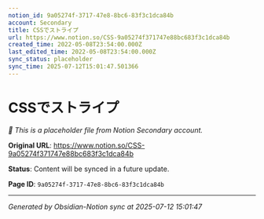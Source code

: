 ```yaml
---
notion_id: 9a05274f-3717-47e8-8bc6-83f3c1dca84b
account: Secondary
title: CSSでストライプ
url: https://www.notion.so/CSS-9a05274f371747e88bc683f3c1dca84b
created_time: 2022-05-08T23:54:00.000Z
last_edited_time: 2022-05-08T23:54:00.000Z
sync_status: placeholder
sync_time: 2025-07-12T15:01:47.501366
---
```


# CSSでストライプ

*🔄 This is a placeholder file from Notion Secondary account.*

**Original URL**: https://www.notion.so/CSS-9a05274f371747e88bc683f3c1dca84b

**Status**: Content will be synced in a future update.

**Page ID**: `9a05274f-3717-47e8-8bc6-83f3c1dca84b`

---

*Generated by Obsidian-Notion sync at 2025-07-12 15:01:47*
